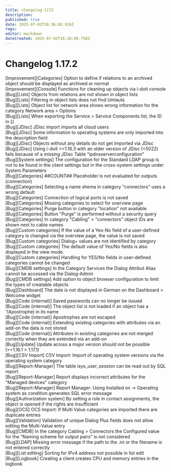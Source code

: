 ```yaml
---
title: changelog-1172
description: 
published: true
date: 2025-07-02T16:36:02.916Z
tags: 
editor: markdown
dateCreated: 2025-07-02T16:36:00.758Z
---
```


# Changelog 1.17.2
<!-- cSpell:disable -->
<!-- markdownlint-disable MD052 -->
[Improvement][Categories]   Option to define if relations to an archived object should be displayed as archived or normal<br>
[Improvement][Console]      Functions for cleaning up objects via i-doit console<br>
[Bug][Lists]                Objects from relations are not shown in object lists<br>
[Bug][Lists]                Filtering in object lists does not find Umlauts<br>
[Bug][Lists]                Object list for network area shows wrong information for the category Network area > Options<br>
[Bug][Lists]                When exporting the Service > Service Components list, the ID in {}<br>
[Bug][JDisc]                JDisc import imports all cloud users<br>
[Bug][JDisc]                Some information to operating systems are only imported into the description field<br>
[Bug][JDisc]                Objects without any details do not get imported via JDisc<br>
[Bug][JDisc]                Using i-doit >=1.16.3 with an older version of JDisc (<5022) fails because of a missing JDisc Table "ipdnsserverconfiguration"<br>
[Bug][System settings]      The configuration for the Standard LDAP group is not to be found in the client settings but in the cross-system settings under System Parameters<br>
[Bug][Categories]           ##COUNT## Placeholder is not evaluated for outputs (connection)<br>
[Bug][Categories]           Selecting a name shema in category "connectors" uses a wrong default<br>
[Bug][Categories]           Connection of logical ports is not saved<br>
[Bug][Categories]           Missing categories to select for overview page<br>
[Bug][Categories]           Purge button in category "location" not available<br>
[Bug][Categories]           Button "Purge" is performed without a security query<br>
[Bug][Categories]           In category "Cabling" > "connectors" object IDs are shown next to cable names<br>
[Bug][Custom categories]    If the value of a Yes-No field of a user-defined category is changed via the overview page, the value is not saved<br>
[Bug][Custom categories]    Dialog+ values are not identified by category<br>
[Bug][Custom categories]    The default value of Yes/No fields is also displayed in the view mode.<br>
[Bug][Custom categories]    Handling for YES/No fields in user-defined categories cannot be changed<br>
[Bug][CMDB settings]        In the Category Services the Dialog Attribut Alias cannot be accessed via the Dialog-Admin<br>
[Bug][CMDB settings]        Add option to object browser configuration to limit the types of creatable objects<br>
[Bug][Dashboard]            The date is not displayed in German on the Dashboard > Welcome widget<br>
[Bug][Code (internal)]      Saved passwords can no longer be issued<br>
[Bug][Code (internal)]      The object list is not loaded if an object has a '(Apostrophe) in its name<br>
[Bug][Code (internal)]      Apostrophes are not escaped<br>
[Bug][Code (internal)]      Extending existing categories with attributes via an add-on the data is not stored<br>
[Bug][Code (internal)]      Attributes in existing categories are not merged correctly when they are extended via an add-on<br>
[Bug][Update]               Update across a major version should not be possible (>=1.16.1 > 1.17.1)<br>
[Bug][CSV Import]           CSV Import: Import of operating system versions via the operating system category<br>
[Bug][Report-Manager]       The table isys_user_session can be read out by SQL report<br>
[Bug][Report-Manager]       Report displays incorrect attributes for the "Managed devices" category<br>
[Bug][Report-Manager]       Report Manager: Using Installed on -> Operating system as condition generates SQL error message<br>
[Bug][Authorization system] By setting a role in contact assignments, the object is opened if the rights are insufficient<br>
[Bug][OCS]                  OCS Import: If Multi Value categories are imported there are duplicate entries<br>
[Bug][Validation]           Validation of unique Dialog Plus fields does not allow editing the Multi-Value entry<br>
[Bug][CMDB]                 In the category Cabling > Connectors the Configured value for the "Naming scheme for output pairs" is not considered<br>
[Bug][LDAP]                 Missing error message if the path to the .ini or the filename is not entered correctly<br>
[Bug][List editing]         Sorting for IPv4 address not possible in list edit<br>
[Bug][Logbook]              Creating a client creates CPU and memory entries in the logbook<br>
